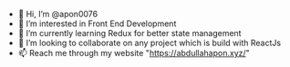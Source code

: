 - 👋 Hi, I’m @apon0076
- 👀 I’m interested in Front End Development
- 🌱 I’m currently learning Redux for better state management
- 💞️ I’m looking to collaborate on any project which is build with ReactJs
- 📫 Reach me through my website "https://abdullahapon.xyz/"

<!---
apon0076/apon0076 is a ✨ special ✨ repository because its `README.md` (this file) appears on your GitHub profile.
You can click the Preview link to take a look at your changes.
--->
